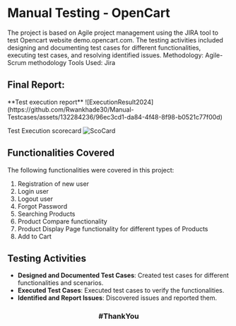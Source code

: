 # Manual Testing - OpenCart
The project is based on Agile project management using the JIRA tool to test Opencart website demo.opencart.com. The testing activities included designing and documenting test cases for different functionalities, executing test cases, and resolving identified issues.
Methodology: Agile-Scrum methodology
Tools Used: Jira

<h2> Final Report:</h2>
**Test execution report**
![ExecutionResult2024](https://github.com/Rwankhade30/Manual-Testcases/assets/132284236/96ec3cd1-da84-4f48-8f98-b0521c77f00d)


Test Execution scorecard
![ScoCard](https://github.com/Rwankhade30/Manual-Testcases/assets/132284236/27dd63f4-707f-4871-909c-a8dee32c8f5a)


## Functionalities Covered
The following functionalities were covered in this project:

1. Registration of new user
2. Login user
3. Logout user
4. Forgot Password
5. Searching Products
6. Product Compare functionality
7. Product Display Page functionality for different types of Products
8. Add to Cart
## Testing Activities
- **Designed and Documented Test Cases**: Created test cases for different functionalities and scenarios.
- **Executed Test Cases**: Executed test cases to verify the functionalities.
- **Identified and Report Issues**: Discovered issues and reported them.
<h3 align="center">
#ThankYou
</h3>
